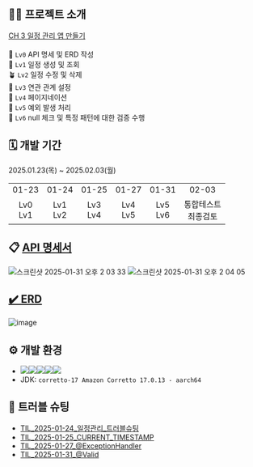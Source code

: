 ## 🧑‍🏫 프로젝트 소개
[CH 3 일정 관리 앱 만들기](https://teamsparta.notion.site/Spring-5-CH-3-1832dc3ef51480c38335c8a9ecf707be)<br><br>
🌱 `Lv0` API 명세 및 ERD 작성<br>
🌿 `Lv1` 일정 생성 및 조회<br>
🪴 `Lv2` 일정 수정 및 삭제<br>
🌳 `Lv3` 연관 관계 설정<br>
🌷 `Lv4` 페이지네이션<br>
🌹 `Lv5` 예외 발생 처리<br>
💐 `Lv6` null 체크 및 특정 패턴에 대한 검증 수행<br>

## 🗓️ 개발 기간
2025.01.23(목) ~ 2025.02.03(월)
<table>
  <tbody>
    <tr>
      <td align="center">01-23</th>
      <td align="center">01-24</td>
      <td align="center">01-25</td>
      <td align="center">01-27</td>
      <td align="center">01-31</td>
      <td align="center">02-03</td>
    </tr>
    <tr>
      <td align="center">Lv0<br>Lv1</td>
      <td align="center">Lv1<br>Lv2</td>
      <td align="center">Lv3<br>Lv4</td>
      <td align="center">Lv4<br>Lv5</td>
      <td align="center">Lv5<br>Lv6</td>
      <td align="center">통합테스트<br>최종검토</td>
    </tr>
  </tbody>
</table>


## 📋 [API 명세서](https://documenter.getpostman.com/view/41322145/2sAYQdkAV4#intro)
![스크린샷 2025-01-31 오후 2 03 33](https://github.com/user-attachments/assets/aa7cb8b7-834e-4b9d-b47e-a48cf924a238)
![스크린샷 2025-01-31 오후 2 04 05](https://github.com/user-attachments/assets/f2080fde-1950-4680-bea1-254b2513d3c3)

## [✔️ ERD](https://www.erdcloud.com/d/WPowjhdKphtLtdM66)
![image](https://github.com/user-attachments/assets/7ca895e0-adfe-44ee-b2f8-7f64cfd3a7d8)


## ⚙ 개발 환경
- <img src="https://img.shields.io/badge/Java-007396?&style=for-the-badge&logo=java&logoColor=white" /><img src="https://img.shields.io/badge/gradle-%2302303A.svg?&style=for-the-badge&logo=gradle&logoColor=white" /><img src="https://img.shields.io/badge/spring-%236DB33F.svg?&style=for-the-badge&logo=spring&logoColor=white" /><img src="https://img.shields.io/badge/swagger-%2385EA2D.svg?&style=for-the-badge&logo=swagger&logoColor=black" /><img src="https://img.shields.io/badge/mysql-%234479A1.svg?&style=for-the-badge&logo=mysql&logoColor=white" />
- JDK: `corretto-17 Amazon Corretto 17.0.13 - aarch64`


## 🔫 트러블 슈팅
- [TIL_2025-01-24_일정관리_트러블슈팅](https://velog.io/@daylikezero/TIL-2025-01-24)
- [TIL_2025-01-25_CURRENT_TIMESTAMP](https://velog.io/@daylikezero/TIL-2025-01-25)
- [TIL_2025-01-27_@ExceptionHandler](https://velog.io/@daylikezero/TIL-2025-01-27)
- [TIL_2025-01-31_@Valid](https://velog.io/@daylikezero/TIL-2025-01-31)
